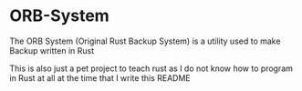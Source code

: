 # ORB-System

The ORB System (Original Rust Backup System) is a utility used to make Backup written in Rust

This is also just a pet project to teach rust as I do not know how to program in Rust at all at the time that I write this README
